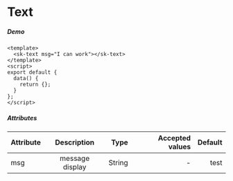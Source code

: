 # Text

##### Demo

<Container>
  <sk-text msg="I can work"></sk-text>
</Container>

```vue
<template>
  <sk-text msg="I can work"></sk-text>
</template>
<script>
export default {
  data() {
    return {};
  }
};
</script>
```

##### Attributes

| Attribute |   Description   |   Type | Accepted values | Default |
| --------- | :-------------: | -----: | --------------: | ------: |
| msg       | message display | String |               - |    test |
